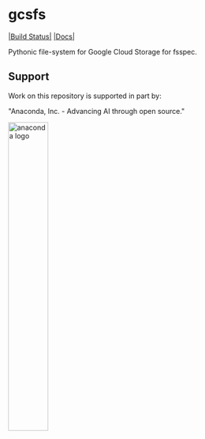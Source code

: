 gcsfs
=====

[|Build Status|](https://github.com/fsspec/gcsfs/actions)
[|Docs|](https://gcsfs.readthedocs.io/en/latest/?badge=latest)

Pythonic file-system for Google Cloud Storage for fsspec.


Support
-------

Work on this repository is supported in part by:

"Anaconda, Inc. - Advancing AI through open source."

<a href="https://anaconda.com/"><img src="https://camo.githubusercontent.com/b8555ef2222598ed37ce38ac86955febbd25de7619931bb7dd3c58432181d3b6/68747470733a2f2f626565776172652e6f72672f636f6d6d756e6974792f6d656d626572732f616e61636f6e64612f616e61636f6e64612d6c617267652e706e67" alt="anaconda logo" width="40%"/></a>
